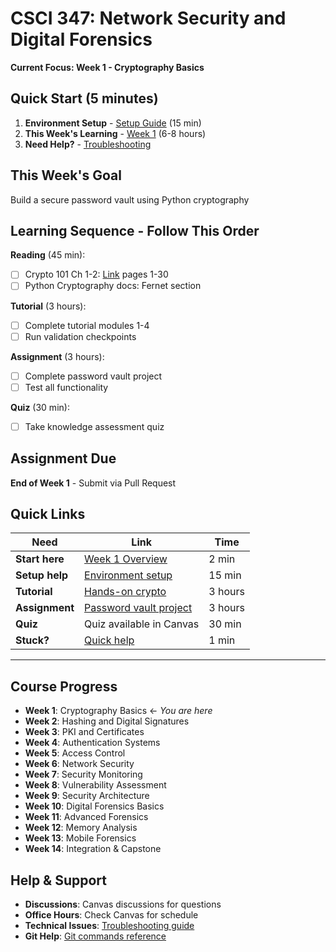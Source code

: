 # CSCI 347: Network Security and Digital Forensics

**Current Focus: Week 1 - Cryptography Basics**

## Quick Start (5 minutes)
1. **Environment Setup** - [Setup Guide](../week01-crypto-basics/environment-setup.md) (15 min)
2. **This Week's Learning** - [Week 1](../week01-crypto-basics/) (6-8 hours)
3. **Need Help?** - [Troubleshooting](../resources/troubleshooting.md)

## This Week's Goal
Build a secure password vault using Python cryptography

## Learning Sequence - Follow This Order
**Reading** (45 min):
- [ ] Crypto 101 Ch 1-2: [Link](https://www.crypto101.io/) pages 1-30
- [ ] Python Cryptography docs: Fernet section

**Tutorial** (3 hours):
- [ ] Complete tutorial modules 1-4
- [ ] Run validation checkpoints

**Assignment** (3 hours):
- [ ] Complete password vault project
- [ ] Test all functionality

**Quiz** (30 min):
- [ ] Take knowledge assessment quiz

## Assignment Due
**End of Week 1** - Submit via Pull Request

## Quick Links
| Need | Link | Time |
|------|------|------|
| **Start here** | [Week 1 Overview](../week01-crypto-basics/README.md) | 2 min |
| **Setup help** | [Environment setup](../week01-crypto-basics/environment-setup.md) | 15 min |
| **Tutorial** | [Hands-on crypto](../week01-crypto-basics/tutorial.md) | 3 hours |
| **Assignment** | [Password vault project](../week01-crypto-basics/assignment.md) | 3 hours |
| **Quiz** | Quiz available in Canvas | 30 min |
| **Stuck?** | [Quick help](../quick-reference/) | 1 min |

---

## Course Progress
- **Week 1**: Cryptography Basics ← *You are here*
- **Week 2**: Hashing and Digital Signatures
- **Week 3**: PKI and Certificates
- **Week 4**: Authentication Systems
- **Week 5**: Access Control
- **Week 6**: Network Security
- **Week 7**: Security Monitoring
- **Week 8**: Vulnerability Assessment
- **Week 9**: Security Architecture
- **Week 10**: Digital Forensics Basics
- **Week 11**: Advanced Forensics
- **Week 12**: Memory Analysis
- **Week 13**: Mobile Forensics
- **Week 14**: Integration & Capstone

## Help & Support
- **Discussions**: Canvas discussions for questions
- **Office Hours**: Check Canvas for schedule
- **Technical Issues**: [Troubleshooting guide](../resources/troubleshooting.md)
- **Git Help**: [Git commands reference](../quick-reference/git-commands.md)